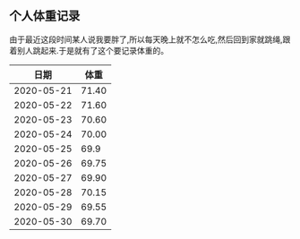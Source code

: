 ##                                             个人体重记录





由于最近这段时间某人说我要胖了,所以每天晚上就不怎么吃,然后回到家就跳绳,跟着别人跳起来.于是就有了这个要记录体重的。



| 日期       | 体重  |
| ---------- | ----- |
| 2020-05-21 | 71.40 |
| 2020-05-22 | 71.60 |
| 2020-05-23 | 70.60 |
| 2020-05-24 | 70.00 |
| 2020-05-25 | 69.9  |
| 2020-05-26 | 69.75 |
| 2020-05-27 | 69.90 |
| 2020-05-28 | 70.15 |
| 2020-05-29 | 69.55 |
| 2020-05-30 | 69.70 |





